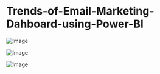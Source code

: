 # Trends-of-Email-Marketing-Dahboard-using-Power-BI

![Image](https://github.com/user-attachments/assets/4674f284-66a1-4bad-9182-ea5f2af99ef3)



![Image](https://github.com/user-attachments/assets/4a09a262-5183-43f7-9fb3-57c9bccd72b4)



![Image](https://github.com/user-attachments/assets/03d38b7a-4ea5-4be7-88e5-2c93b240b07b)

